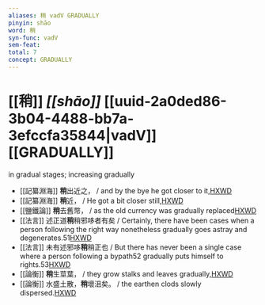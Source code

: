 ```yaml
---
aliases: 稍 vadV GRADUALLY
pinyin: shāo
word: 稍
syn-func: vadV
sem-feat: 
total: 7
concept: GRADUALLY 
---
```

# [[稍]] *[[shāo]]*  [[uuid-2a0ded86-3b04-4488-bb7a-3efccfa35844|vadV]] [[GRADUALLY]]
in gradual stages; increasing gradually
 - [[記纂淵海]] **稍**出近之， / and by the bye he got closer to it,[HXWD](https://hxwd.org/textview.html?location=CH7x2040_CHANT_030-14a.14)
 - [[記纂淵海]] **稍**近， / He got a bit closer still,[HXWD](https://hxwd.org/textview.html?location=CH7x2040_CHANT_030-14a.27)
 - [[鹽鐵論]] **稍**去舊幣， / as the old currency was gradually replaced[HXWD](https://hxwd.org/textview.html?location=KR3a0006_tls_001-34a.6)
 - [[法言]] 述正道**稍**稍邪哆者有矣 / Certainly, there have been cases when a person following the right way nonetheless gradually goes astray and degenerates.51[HXWD](https://hxwd.org/textview.html?location=KR3a0009_tls_002-14a.10)
 - [[法言]] 未有述邪哆**稍**稍正也 / But there has never been a single case where a person following a bypath52 gradually puts himself to rights.53[HXWD](https://hxwd.org/textview.html?location=KR3a0009_tls_002-14a.11)
 - [[論衡]] **稍**生莖葉， / they grow stalks and leaves gradually,[HXWD](https://hxwd.org/textview.html?location=KR3j0080_tls_012-6a.37)
 - [[論衡]] 水盛土散，**稍**壞沮矣。 / the earthen clods slowly dispersed.[HXWD](https://hxwd.org/textview.html?location=KR3j0080_tls_019-78a.7)